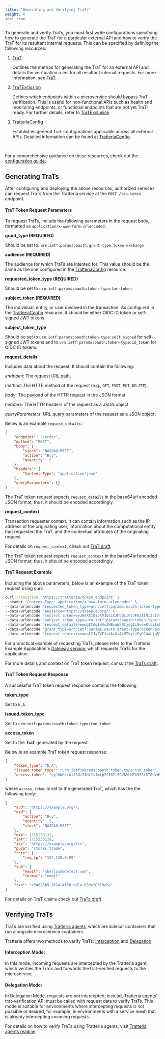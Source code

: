 ```yaml
---
title: "Generating and Verifying TraTs"
weight: 4
toc: true
---
```


To generate and verify TraTs, you must first write configurations specifying how to generate the TraT for a particular external API and how to verify the TraT for its resultant internal requests. This can be specified by defining the following resources:

1. [TraT](/docs/configuration-guide/trat)

    Outlines the method for generating the TraT for an external API and details the verification rules for all resultant internal requests. For more information, see [TraT](/docs/configuration-guide/trat).

2. [TraTExclusion](/docs/configuration-guide/trat-exclusion)

    Defines which endpoints within a microservice should bypass TraT verification. This is useful for non-functional APIs such as health and monitoring endpoints, or functional endpoints that are not yet TraT-ready. For further details, refer to [TraTExclusion](/docs/configuration-guide/trat-exclusion).

3. [TratteriaConfig](/docs/configuration-guide/tratteria-config)

    Establishes general TraT configurations applicable across all external APIs. Detailed information can be found at [TratteriaConfig](/docs/configuration-guide/tratteria-config).


<br>

For a comprehensive guidance on these resources, check out the [configuration guide](/docs/configuration-guide).

## Generating TraTs

After configuring and deploying the above resources, authorized services can request TraTs from the Tratteria service at the `POST /txn-token` endpoint.

#### TraT Token Request Parameters

To request TraTs, include the following parameters in the request body, formatted as `application/x-www-form-urlencoded`:

**grant_type (REQUIRED)**

Should be set to: `urn:ietf:params:oauth:grant-type:token-exchange`

**audience (REQUIRED)**

The audience for which TraTs are intented for. This value should be the same as the one configured in the [TratteriaConfig](/docs/configuration-guide/tratteria-config) resource.

**requested_token_type (REQUIRED)**

Should be set to `urn:ietf:params:oauth:token-type:txn-token`

**subject_token (REQUIRED)**

The individual, entity, or user involved in the transaction. As configured in the [TratteriaConfig](/docs/configuration-guide/tratteria-config) resource, it should be either OIDC ID token or self-signed JWT tokens.

**subject_token_type**

Should be set to `urn:ietf:params:oauth:token-type:self_signed` for self-signed JWT tokens and to `urn:ietf:params:oauth:token-type:id_token` for OIDC ID tokens.

**request_details**

Includes data about the request. It should contain the following:

*endpoint*: The request URL path.

*method*: The HTTP method of the request (e.g., `GET`, `POST`, `PUT`, `DELETE`).

*body*: The payload of the HTTP request in the JSON format.

*headers*: The HTTP headers of the request as a JSON object.

*queryParameters*: URL query parameters of the request as a JSON object.

Below is an example `request_details`:

```json
{
    "endpoint": "/order",
    "method": "POST",
    "body": {
        "stock": "NASDAQ:MSFT",
        "action": "Buy",
        "quantity": 5
    },
    "headers": {
        "Content-Type": "application/json"
    },
    "queryParameters": {}
}
```

The TraT token request expects `request_details` in the base64url encoded JSON format; thus, it should be encoded accordingly.

**request_context**

Transaction requester context. It can contain information such as the IP address of the originating user, information about the computational entity that requested the TraT, and the contextual attributes of the originating request.

For details on `request_context`, check out [TraT draft](https://datatracker.ietf.org/doc/draft-ietf-oauth-transaction-tokens/).

The TraT token request expects `request_context` in the base64url encoded JSON format; thus, it should be encoded accordingly.

#### TraT Request Example

Including the above parameters, below is an example of the TraT token request using curl:

```bash
curl --location 'https://tratteria/token_endpoint' \
--header 'Content-Type: application/x-www-form-urlencoded' \
--data-urlencode 'requested_token_type=urn:ietf:params:oauth:token-type:txn_token' \
--data-urlencode 'audience=https://example.org/' \
--data-urlencode 'subject_token=eyJ0eXAiOiJKV1QiLCJhbGciOiJFUzI1NiIsImtpZCI6ImVjZGZjNjg1MDNhMThhYjM3ZTdjNWMyYmJkMGFjNjc3In0.eyJzdWIiOnsiZm9ybWF0IjoiZW1haWwiLCJlbWFpbCI6InNoZXJsb2NrQGRldGVjdC5jb20ifSwibmFtZSI6IlNoZXJsb2NrIEhvbWVzIiwiaXNzIjoiaHR0cHM6Ly9zdG9jay10cmFkaW5nLmNvbS9zdWJqZWN0LXRva2VuLWdlbmVyYXRvciIsImV4cCI6MTcxNDk5NDQyMCwiaWF0IjoxNzE0NzgzNDA1fQ.eXIMNTilR4awBlheDcsAxW2yw2UkO8oB8-RSQKQfprKJXUwhb0MeEcqENVVtezB4jWNR7xZ1Yx_Q0yrAHOVgUA' \
--data-urlencode 'subject_token_type=urn:ietf:params:oauth:token-type:self_signed' \
--data-urlencode 'request_details=ewogICAgImVuZHBvaW50IjogIi9vcmRlciIsCiAgICAibWV0aG9kIjogIlBPU1QiLAogICAgImJvZHkiOiB7CiAgICAgICAgInN0b2NrIjogIk5BU0RBUTpNU0ZUIiwKICAgICAgICAiYWN0aW9uIjogIkJ1eSIsCiAgICAgICAgInF1YW50aXR5IjogNQogICAgfSwKICAgICJoZWFkZXJzIjogewogICAgICAgICJDb250ZW50LVR5cGUiOiAiYXBwbGljYXRpb24vanNvbiIKICAgIH0sCiAgICAicXVlcnlQYXJhbWV0ZXJzIjoge30KfQ==' \
--data-urlencode 'grant_type=urn:ietf:params:oauth:grant-type:token-exchange' \
--data-urlencode 'request_context=ewogICJyZXFfaXAiOiAiMTkyLjEyOC4wLjg5Igp9'
```

For a practical example of requesting TraTs, please refer to the Tratteria Example Application's [Gateway service](https://github.com/tratteria/example-application/tree/main/gateway), which requests TraTs for the application.

For more details and context on TraT token request, consult the [TraTs draft](https://datatracker.ietf.org/doc/draft-ietf-oauth-transaction-tokens/).

#### TraT Token Request Response

A successful TraT token request response contains the following:

**token_type**

Set to `N_A`

**issued_token_type**

Set to `urn:ietf:params:oauth:token-type:txn_token`

**access_token**

Set to the **TraT** generated by the request.

Below is an example TraT token request response:

```json
{
    "token_type": "N_A",
    "issued_token_type": "urn:ietf:params:oauth:token-type:txn_token",
    "access_token": "eyJhbGciOiJSUzI1NiIsImtpZCI6IlFOVkVUMTh5ZStRT0UvdVVsa1hFa3c9PSIsInR5cCI6InR4bl90b2tlbiJ9.eyJhdWQiOiJodHRwczovL2V4YW1wbGUub3JnLyIsImF6ZCI6eyJhY3Rpb24iOiJCdXkiLCJxdWFudGl0eSI6NSwic3RvY2siOiJOQVNEQVE6TVNGVCJ9LCJleHAiOjE3MTUyMzAxMzMsImlhdCI6MTcxNTIzMDExOCwiaXNzIjoiaHR0cHM6Ly9leGFtcGxlLm9yZy90dHMiLCJwdXJwIjoic3RvY2tzLnRyYWRlIiwicmN0eCI6eyJyZXFfaXAiOiIxOTIuMTI4LjAuODkifSwic3ViIjp7ImVtYWlsIjoic2hlcmxvY2tAZGV0ZWN0LmNvbSIsImZvcm1hdCI6ImVtYWlsIn0sInR4biI6ImUzNDAyNWI5LTI2MjQtNGY1ZC1iZDFhLTgzZGVmODM3OWViZSJ9.kse_HrxLxgI583Z5uez3jBX5ylgR7oFTSwCIv5zsuYGGiBpDn-OBPmvEVyxIcT2dZC5WD82AMRjUrTy4wFquZReeuIxminMTqocWBl2v4Pu8uLvcEnH-Tv9qa8MtgXcU0a-xELWGulqe2UAUv_3Mi0Wb20QMgURcFaFcT7ccZXX_xHsrsboKavS7H_bWhEcwR3FvXKt1YwY3zDXiUHZaxjqGTqrv0V8wDFSZmnVFapT5RRH2tarYOmuKwv3MbdaXT0ZHBvQ2S2fBzOZ47WaTiTv9sKB-N8am94J3I_bo15dCauOm_bXZGT5ybbuBAp23D3297ARIYl74Xf_MJcapKA"
}
```

where `access_token` is set to the generated TraT, which has the the following body:

```json
{
    "aud": "https://example.org/",
    "azd": {
        "action": "Buy",
        "quantity": 5,
        "stock": "NASDAQ:MSFT"
    },
    "exp": 1715230133,
    "iat": 1715230118,
    "iss": "https://example.org/tts",
    "purp": "stocks.trade",
    "rctx": {
        "req_ip": "192.128.0.89"
    },
    "sub": {
        "email": "sherlock@detect.com",
        "format": "email"
    },
    "txn": "e34025b9-2624-4f5d-bd1a-83def8379ebe"
}
```

For details on TraT claims check out [TraTs draft](https://datatracker.ietf.org/doc/draft-ietf-oauth-transaction-tokens/).

## Verifying TraTs

TraTs are verified using [Tratteria agents](https://github.com/tratteria/tratteria-agent), which are sidecar containers that run alongside microservice containers.

Tratteria offers two methods to verify TraTs: [Interception](https://github.com/tratteria/tratteria-agent?tab=readme-ov-file#interception-mode) and [Delegation](https://github.com/tratteria/tratteria-agent?tab=readme-ov-file#delegation-mode).

#### Interception Mode:

In this mode, incoming requests are intercepted by the Tratteria agent, which verifies the TraTs and forwards the trat-verified requests to the microservice.

#### Delegation Mode:

In Delegation Mode, requests are not intercepted; instead, Tratteria agents' trat-verification API must be called with request data to verify TraTs. This mode is suitable for environments where intercepting requests is not possible or desired, for example, in environments with a service mesh that is already intercepting incoming requests.

For details on how to verify TraTs using Tratteria agents, visit [Tratteria agents readme](https://github.com/tratteria/tratteria-agent).

&nbsp;